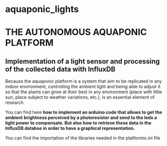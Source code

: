 # aquaponic_lights

# THE AUTONOMOUS AQUAPONIC PLATFORM

## Implementation of a light sensor and processing of the collected data with InfluxDB

Because the aquaponic platform is a system that aim to be replicated in any indoor environment, controlling the ambient light and being able to adjust it so that the plants can grow at their best in any environment (place with little sun, place subject to weather variations, etc.), is an essential element of research

You can find here **how to implement an arduino code that allows to get the ambient brightness perceived by a photoresistor and send to the leds a light power to compensate. But also how to retrieve these data in the InfluxDB databse in order to have a graphical representation.**

You can find the importation of the libraries needed in the platformio.ini file
